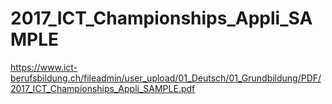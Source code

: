 # 2017_ICT_Championships_Appli_SAMPLE
https://www.ict-berufsbildung.ch/fileadmin/user_upload/01_Deutsch/01_Grundbildung/PDF/2017_ICT_Championships_Appli_SAMPLE.pdf

